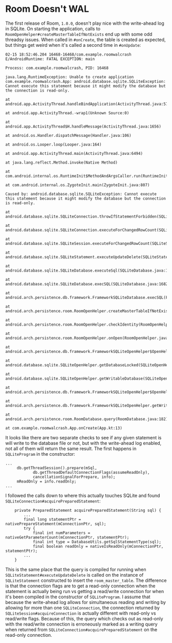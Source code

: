 # Room Doesn't WAL

The first release of Room, `1.0.0`, doesn't play nice with the write-ahead log in SQLite. On starting the application, calls to `RoomOpenHelper#createMasterTableIfNotExists` end up with some odd threadsy issues. When called in `#onCreate`, the table is created as expected, but things get weird when it's called a second time in `#onUpdate`:

```
02-15 18:52:46.204 16468-16468/com.example.roomwalcrash E/AndroidRuntime: FATAL EXCEPTION: main
                                                                          Process: com.example.roomwalcrash, PID: 16468
                                                                          java.lang.RuntimeException: Unable to create application com.example.roomwalcrash.App: android.database.sqlite.SQLiteException: Cannot execute this statement because it might modify the database but the connection is read-only.
                                                                              at android.app.ActivityThread.handleBindApplication(ActivityThread.java:5743)
                                                                              at android.app.ActivityThread.-wrap1(Unknown Source:0)
                                                                              at android.app.ActivityThread$H.handleMessage(ActivityThread.java:1656)
                                                                              at android.os.Handler.dispatchMessage(Handler.java:106)
                                                                              at android.os.Looper.loop(Looper.java:164)
                                                                              at android.app.ActivityThread.main(ActivityThread.java:6494)
                                                                              at java.lang.reflect.Method.invoke(Native Method)
                                                                              at com.android.internal.os.RuntimeInit$MethodAndArgsCaller.run(RuntimeInit.java:438)
                                                                              at com.android.internal.os.ZygoteInit.main(ZygoteInit.java:807)
                                                                           Caused by: android.database.sqlite.SQLiteException: Cannot execute this statement because it might modify the database but the connection is read-only.
                                                                              at android.database.sqlite.SQLiteConnection.throwIfStatementForbidden(SQLiteConnection.java:1026)
                                                                              at android.database.sqlite.SQLiteConnection.executeForChangedRowCount(SQLiteConnection.java:730)
                                                                              at android.database.sqlite.SQLiteSession.executeForChangedRowCount(SQLiteSession.java:754)
                                                                              at android.database.sqlite.SQLiteStatement.executeUpdateDelete(SQLiteStatement.java:64)
                                                                              at android.database.sqlite.SQLiteDatabase.executeSql(SQLiteDatabase.java:1754)
                                                                              at android.database.sqlite.SQLiteDatabase.execSQL(SQLiteDatabase.java:1682)
                                                                              at android.arch.persistence.db.framework.FrameworkSQLiteDatabase.execSQL(FrameworkSQLiteDatabase.java:240)
                                                                              at android.arch.persistence.room.RoomOpenHelper.createMasterTableIfNotExists(RoomOpenHelper.java:131)
                                                                              at android.arch.persistence.room.RoomOpenHelper.checkIdentity(RoomOpenHelper.java:107)
                                                                              at android.arch.persistence.room.RoomOpenHelper.onOpen(RoomOpenHelper.java:100)
                                                                              at android.arch.persistence.db.framework.FrameworkSQLiteOpenHelper$OpenHelper.onOpen(FrameworkSQLiteOpenHelper.java:133)
                                                                              at android.database.sqlite.SQLiteOpenHelper.getDatabaseLocked(SQLiteOpenHelper.java:349)
                                                                              at android.database.sqlite.SQLiteOpenHelper.getWritableDatabase(SQLiteOpenHelper.java:238)
                                                                              at android.arch.persistence.db.framework.FrameworkSQLiteOpenHelper$OpenHelper.getWritableSupportDatabase(FrameworkSQLiteOpenHelper.java:93)
                                                                              at android.arch.persistence.db.framework.FrameworkSQLiteOpenHelper.getWritableDatabase(FrameworkSQLiteOpenHelper.java:54)
                                                                              at android.arch.persistence.room.RoomDatabase.query(RoomDatabase.java:182)
                                                                              at com.example.roomwalcrash.App.onCreate(App.kt:13)
```

It looks like there are two separate checks to see if any given statement is will write to the database file or not, but with the write-ahead log enabled, not all of them will return the same result. The first happens in `SQLiteProgram` in the constructor:

```
...
     db.getThreadSession().prepare(mSql,
            db.getThreadDefaultConnectionFlags(assumeReadOnly),
            cancellationSignalForPrepare, info);
     mReadOnly = info.readOnly;
...
```

I followed the calls down to where this actually touches SQLite and found `SQLiteConnection#acquirePreparedStatement`:


```
    private PreparedStatement acquirePreparedStatement(String sql) {
        ...
        final long statementPtr = nativePrepareStatement(mConnectionPtr, sql);
        try {
            final int numParameters = nativeGetParameterCount(mConnectionPtr, statementPtr);
            final int type = DatabaseUtils.getSqlStatementType(sql);
            final boolean readOnly = nativeIsReadOnly(mConnectionPtr, statementPtr);
        ...
    }
```

This is the same place that the query is compiled for running when `SQLiteStatement#executeUpdateDelete` is called on the instance of `SQLiteStatement` constructed to insert the `room_master_table`. The difference is that the connection flags are to get a read-only connection when the statement is actually being run vs getting a read/write connection for when it's been compiled in the constructor of `SQLiteProgram`. I assume that because the write-ahead log allows for simultaneous reading and writing by allowing for more than one `SQLiteConnection`, the connection returned by `SQLiteSession#acquireConnection` is actually different with read-only vs read/write flags. Because of this, the query which checks out as read-only with the read/write connection is erroneously marked as a writing query when returned from `SQLiteConnection#acquirePreparedStatement` on the read-only connection.
